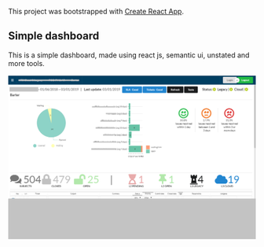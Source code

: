This project was bootstrapped with [Create React App](https://github.com/facebook/create-react-app).

## Simple dashboard

This is a simple dashboard, made using react js, semantic ui, unstated and more tools.

![ScreenShot](screenshot/dash.png "PrintScreen")